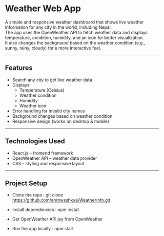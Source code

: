 # Weather Web App 
A simple and responsive weather dashboard that shows live weather information for any city in the world, including Nepal.  
The app uses the OpenWeather API to fetch weather data and displays temperature, condition, humidity, and an icon for better visualization.  
It also changes the background based on the weather condition (e.g., sunny, rainy, cloudy) for a more interactive feel.

---

##  Features
- Search any city to get live weather data
- Displays:
  - Temperature (Celsius)
  - Weather condition
  - Humidity
  - Weather icon
- Error handling for invalid city names
- Background changes based on weather condition
- Responsive design (works on desktop & mobile)
  
---

##  Technologies Used
- React.js – frontend framework
- OpenWeather API – weather data provider
- CSS – styling and responsive layout

---

##  Project Setup
- Clone the repo :
git clone https://github.com/anrowsshkya/WeatherInfo.git

- Install dependencies :
npm install

- Get OpenWeather API jey from OpenWeather
  
- Run the app locally :
npm start



